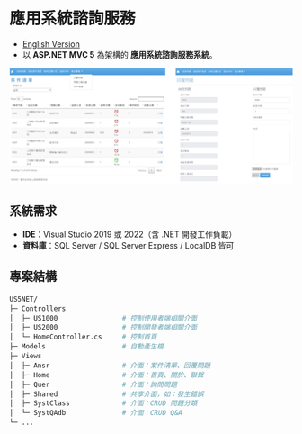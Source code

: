 # 應用系統諮詢服務

- [English Version](README.md)
- 以 **ASP.NET MVC 5** 為架構的 **應用系統諮詢服務系統**。 

![Project Demo](demo_image/UI_US5NET.png)

## 系統需求
- **IDE**：Visual Studio 2019 或 2022（含 .NET 開發工作負載）
- **資料庫**：SQL Server / SQL Server Express / LocalDB 皆可



## 專案結構
```bash
US5NET/                  
├─ Controllers
│  ├─ US1000                # 控制使用者端相關介面
│  ├─ US2000                # 控制開發者端相關介面
│  └─ HomeController.cs     # 控制首頁
├─ Models                   # 自動產生檔
├─ Views
│  ├─ Ansr                  # 介面：案件清單、回覆問題
│  ├─ Home                  # 介面：首頁、關於、聯繫
│  ├─ Quer                  # 介面：詢問問題
│  ├─ Shared                # 共享介面，如：發生錯誤
│  ├─ SystClass             # 介面：CRUD 問題分類
│  └─ SystQAdb              # 介面：CRUD Q&A
└─ ...                      
```
